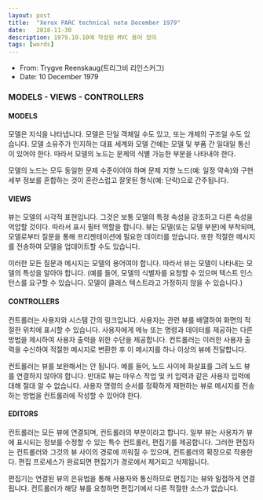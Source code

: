 ```yaml
---
layout: post
title:  "Xerox PARC technical note December 1979"
date:   2018-11-30
description: 1979.10.10에 작성된 MVC 용어 정의
tags: [words]
---
```

- From: Trygve Reenskaug(트리그비 리인스커그)
- Date: 10 December 1979

### MODELS - VIEWS - CONTROLLERS
#### MODELS
모델은 지식을 나타냅니다. 모델은 단일 객체일 수도 있고, 또는 개체의 구조일 수도 있습니다. 
모델 소유주가 인지하는 대표 세계와 모델 간에는 모델 및 부품 간 일대일 통신이 있어야 한다.
따라서 모델의 노드는 문제의 식별 가능한 부분을 나타내야 한다.

모델의 노드는 모두 동일한 문제 수준이어야 하며 문제 지향 노드(예: 일정 약속)와 구현 세부 정보를 혼합하는 것이 혼란스럽고 잘못된 형식(예: 단락)으로 간주됩니다.

#### VIEWS
뷰는 모델의 시각적 표현입니다. 그것은 보통 모델의 특정 속성을 강조하고 다른 속성을 억압할 것이다. 따라서 표시 필터 역할을 합니다.
뷰는 모델(또는 모델 부분)에 부착되며, 모델로부터 질문을 통해 프리젠테이션에 필요한 데이터를 얻습니다. 또한 적절한 메시지를 전송하여 모델을 업데이트할 수도 있습니다.

이러한 모든 질문과 메시지는 모델의 용어여야 합니다. 따라서 뷰는 모델이 나타내는 모델의 특성을 알아야 합니다.
(예를 들어, 모델의 식별자를 요청할 수 있으며 텍스트 인스턴스를 요구할 수 있습니다. 모델이 클래스 텍스트라고 가정하지 않을 수 있습니다.)

#### CONTROLLERS
컨트롤러는 사용자와 시스템 간의 링크입니다. 사용자는 관련 뷰를 배열하여 화면의 적절한 위치에 표시할 수 있습니다. 사용자에게 메뉴 또는 명령과 데이터를 제공하는 다른 방법을 제시하여 사용자 출력을 위한 수단을 제공합니다. 컨트롤러는 이러한 사용자 출력을 수신하여 적절한 메시지로 변환한 후 이 메시지를 하나 이상의 뷰에 전달합니다.

컨트롤러는 뷰를 보완해서는 안 됩니다. 예를 들어, 노드 사이에 화살표를 그려 노드 뷰를 연결하지 않아야 합니다.
반대로 뷰는 마우스 작업 및 키 입력과 같은 사용자 입력에 대해 절대 알 수 없습니다. 사용자 명령의 순서를 정확하게 재현하는 뷰로 메시지를 전송하는 방법을 컨트롤러에 작성할 수 있어야 한다.

#### EDITORS
컨트롤러는 모든 뷰에 연결되며, 컨트롤러의 부분이라고 합니다. 일부 뷰는 사용자가 뷰에 표시되는 정보를 수정할 수 있는 특수 컨트롤러, 편집기를 제공합니다. 그러한 편집자는 컨트롤러와 그것의 뷰 사이의 경로에 끼워질 수 있으며, 컨트롤러의 확장으로 작용한다. 편집 프로세스가 완료되면 편집기가 경로에서 제거되고 삭제됩니다.

편집기는 연결된 뷰의 은유법을 통해 사용자와 통신하므로 편집기는 뷰와 밀접하게 연결됩니다. 컨트롤러가 해당 뷰를 요청하면 편집기에서 다른 적절한 소스가 없습니다.